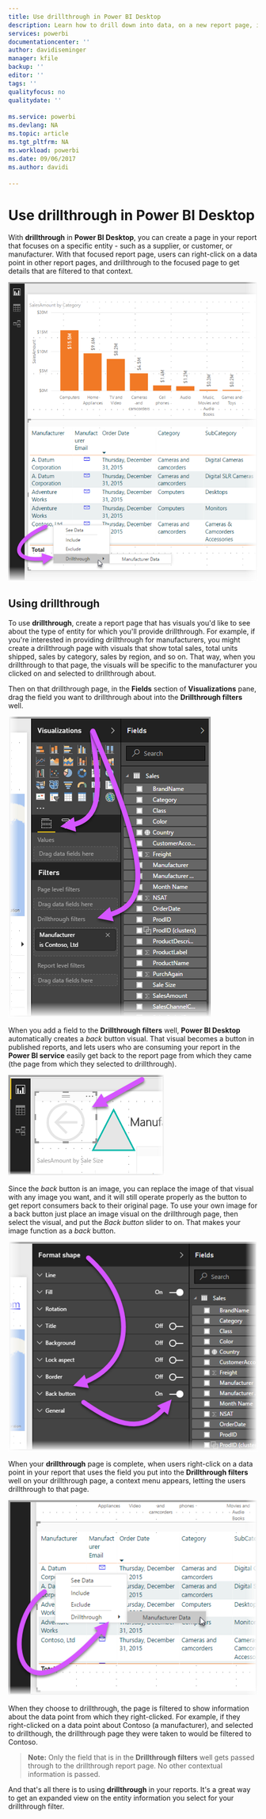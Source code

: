 ```yaml
---
title: Use drillthrough in Power BI Desktop
description: Learn how to drill down into data, on a new report page, in Power BI Desktop
services: powerbi
documentationcenter: ''
author: davidiseminger
manager: kfile
backup: ''
editor: ''
tags: ''
qualityfocus: no
qualitydate: ''

ms.service: powerbi
ms.devlang: NA
ms.topic: article
ms.tgt_pltfrm: NA
ms.workload: powerbi
ms.date: 09/06/2017
ms.author: davidi

---
```

# Use drillthrough in Power BI Desktop
With **drillthrough** in **Power BI Desktop**, you can create a page in your report that focuses on a specific entity - such as a supplier, or customer, or manufacturer. With that focused report page, users can right-click on a data point in other report pages, and drillthrough to the focused page to get details that are filtered to that context.

![](media/desktop-drillthrough/drillthrough_01.png)

## Using drillthrough
To use **drillthrough**, create a report page that has visuals you'd like to see about the type of entity for which you'll provide drillthrough. For example, if you're interested in providing drillthrough for manufacturers, you might create a drillthrough page with visuals that show total sales, total units shipped, sales by category, sales by region, and so on. That way, when you drillthrough to that page, the visuals will be specific to the manufacturer you clicked on and selected to drillthrough about.

Then on that drillthrough page, in the **Fields** section of **Visualizations** pane, drag the field you want to drillthrough about into the **Drillthrough filters** well.

![](media/desktop-drillthrough/drillthrough_02.png)

When you add a field to the **Drillthrough filters** well, **Power BI Desktop** automatically creates a *back* button visual. That visual becomes a button in published reports, and lets users who are consuming your report in the **Power BI service** easily get back to the report page from which they came (the page from which they selected to drillthrough).

![](media/desktop-drillthrough/drillthrough_03.png)

Since the *back* button is an image, you can replace the image of that visual with any image you want, and it will still operate properly as the button to get report consumers back to their original page. To use your own image for a back button just place an image visual on the drillthrough page, then select the visual, and put the *Back button* slider to on. That makes your image function as a *back* button.

![](media/desktop-drillthrough/drillthrough_05.png)

When your **drillthrough** page is complete, when users right-click on a data point in your report that uses the field you put into the **Drillthrough filters** well on your drillthrough page, a context menu appears, letting the users drillthrough to that page.

![](media/desktop-drillthrough/drillthrough_04.png)

When they choose to drillthrough, the page is filtered to show information about the data point from which they right-clicked. For example, if they right-clicked on a data point about Contoso (a manufacturer), and selected to drillthough, the drillthrough page they were taken to would be filtered to Contoso.

> **Note:** Only the field that is in the **Drillthrough filters** well gets passed through to the drillthrough report page. No other contextual information is passed.
> 
> 

And that's all there is to using **drillthrough** in your reports. It's a great way to get an expanded view on the entity information you select for your drillthrough filter.

